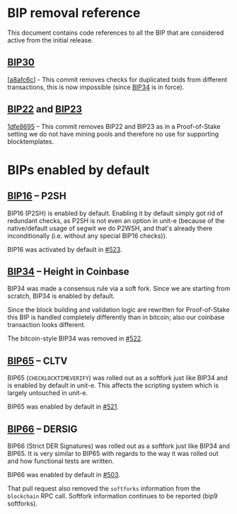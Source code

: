# BIP removal reference

This document contains code references to all the BIP that are considered active from the initial release.

## [BIP30](https://github.com/bitcoin/bips/blob/master/bip-0030.mediawiki)

 [[a8afc6c](https://github.com/dtr-org/unit-e/commit/a8afc6c)] - This commit removes checks for duplicated txids from different transactions, this is now impossible (since [BIP34](https://github.com/bitcoin/bips/blob/master/bip-0030.mediawiki) is in force).

## [BIP22](https://github.com/bitcoin/bips/blob/master/bip-0022.mediawiki) and [BIP23](https://github.com/bitcoin/bips/blob/master/bip-0023.mediawiki)

[1dfe8695](https://github.com/dtr-org/unit-e/commit/1dfe86954be1ea0d1d42dcf9d2f9606a0ac40ab9) – This commit
removes BIP22 and BIP23 as in a Proof-of-Stake setting we do not have mining pools and therefore no use for supporting blocktemplates.

# BIPs enabled by default

## [BIP16](https://github.com/bitcoin/bips/blob/master/bip-0016.mediawiki) – P2SH

BIP16 (P2SH) is enabled by default. Enabling it by default simply got rid of redundant checks, as P2SH is not even an option in unit-e (because of the native/default usage of segwit we do P2WSH, and that's already there inconditionally (i.e. without any special BIP16 checks)).

BIP16 was activated by default in [#523](https://github.com/dtr-org/unit-e/pull/523).

## [BIP34](https://github.com/bitcoin/bips/blob/master/bip-0034.mediawiki) – Height in Coinbase

BIP34 was made a consensus rule via a soft fork. Since we are starting from scratch, BIP34 is enabled by default.

Since the block building and validation logic are rewritten for Proof-of-Stake this BIP is handled completely differently than in bitcoin; also our coinbase transaction looks different.

The bitcoin-style BIP34 was removed in [#522](https://github.com/dtr-org/unit-e/pull/522).

## [BIP65](https://github.com/bitcoin/bips/blob/master/bip-0065.mediawiki) – CLTV

BIP65 (`CHECKLOCKTIMEVERIFY`) was rolled out as a softfork just like BIP34 and is enabled by default in unit-e.
This affects the scripting system which is largely untouched in unit-e.

BIP65 was enabled by default in [#521](https://github.com/dtr-org/unit-e/pull/521).

## [BIP66](https://github.com/bitcoin/bips/blob/master/bip-0066.mediawiki) – DERSIG

BIP66 (Strict DER Signatures) was rolled out as a softfork just like BIP34 and BIP65. It is very similar to BIP65
with regards to the way it was rolled out and how functional tests are written.

BIP66 was enabled by default in [#503](https://github.com/dtr-org/unit-e/pull/503).

That pull request also removed the `softforks` information from the `blockchain` RPC call. Softfork information continues to be reported (bip9 softforks).

